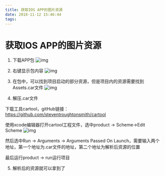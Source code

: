 ```yaml
---
title: 获取IOS APP的图片资源
date: 2018-11-12 15:46:44
tags:
---
```


# 获取IOS APP的图片资源

<!-- more -->

1. 下载APP包
![img](1.jpg)

2. 右键显示包内容
![img](2.jpg)

3. 在包中，可以找到项目启动的部分资源，但是项目内的资源需要找到Assets.car文件
![img](3.jpg)

4. 解压.car文件

下载工具cartool，gitHub链接：https://github.com/steventroughtonsmith/cartool

使用xcode编辑器打开cartool工程文件，选中product -> Scheme->Edit Scheme
![img](4.jpg)

然后选中Run -> Arguments -> Arguments Passed On Launch，需要输入两个地址，第一个地址为.car文件的地址，第二个地址为解析后资源的位置

最后运行product -> run运行项目

5. 解析后的资源就可以拿到了